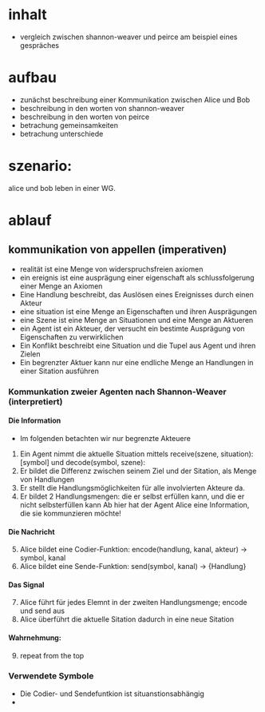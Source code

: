 # inhalt
- vergleich zwischen shannon-weaver und peirce am beispiel eines gespräches

# aufbau
- zunächst beschreibung einer Kommunikation zwischen Alice und Bob
- beschreibung in den worten von shannon-weaver
- beschreibung in den worten von peirce
- betrachung gemeinsamkeiten
- betrachung unterschiede

# szenario:
alice und bob leben in einer WG.

# ablauf
## kommunikation von appellen (imperativen)
- realität ist eine Menge von widerspruchsfreien axiomen
- ein ereignis ist eine ausprägung einer eigenschaft als schlussfolgerung einer Menge an Axiomen
- Eine Handlung beschreibt, das Auslösen eines Ereignisses durch einen Akteur
- eine situation ist eine Menge an Eigenschaften und ihren Ausprägungen
- eine Szene ist eine Menge an Situationen und eine Menge an Aktueren
- ein Agent ist ein Akteuer, der versucht ein bestimte Ausprägung von Eigenschaften zu verwirklichen
- Ein Konflikt beschreibt eine Situation und die Tupel aus Agent und ihren Zielen
- Ein begrenzter Aktuer kann nur eine endliche Menge an Handlungen in einer Sitation ausführen

### Kommunkation zweier Agenten nach Shannon-Weaver (interpretiert)
#### Die Information
- Im folgenden betachten wir nur begrenzte Akteuere
1) Ein Agent nimmt die aktuelle Situation mittels receive(szene, situation): [symbol] und decode(symbol, szene): 
2) Er bildet die Differenz zwischen seinem Ziel und der Sitation, als Menge von Handlungen
3) Er stellt die Handlungsmöglichkeiten für alle involvierten Akteure da.
4) Er bildet 2 Handlungsmengen: die er selbst erfüllen kann, und die er nicht selbsterfüllen kann
Ab hier hat der Agent Alice eine Information, die sie kommunzieren möchte!

#### Die Nachricht
5) Alice bildet eine Codier-Funktion: encode(handlung, kanal, akteur) -> symbol, kanal
6) Alice bildet eine Sende-Funktion: send(symbol, kanal) -> {Handlung}

#### Das Signal
7) Alice führt für jedes Elemnt in der zweiten Handlungsmenge; encode und send aus
8) Alice überführt die aktuelle Sitation dadurch in eine neue Sitation

#### Wahrnehmung:
9) repeat from the top

### Verwendete Symbole
- Die Codier- und Sendefuntkion ist situanstionsabhängig
- 
